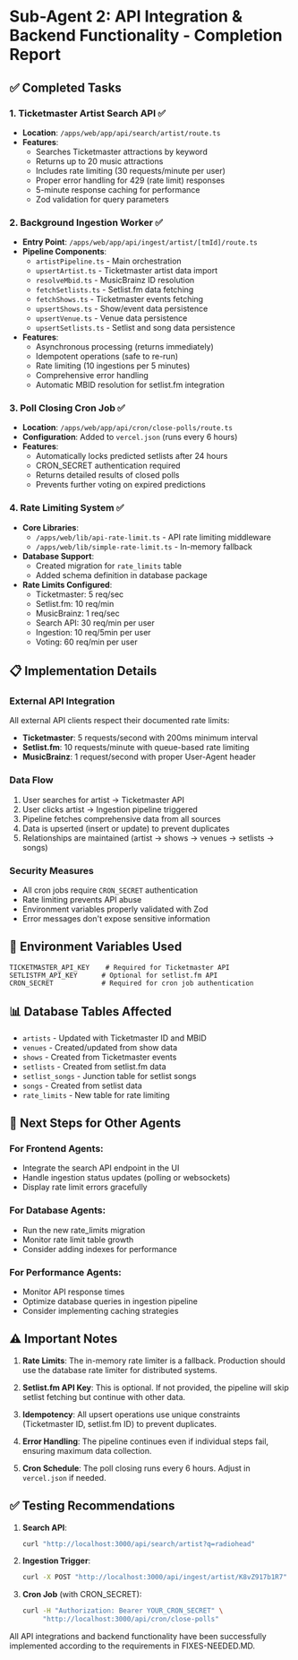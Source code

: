 # Sub-Agent 2: API Integration & Backend Functionality - Completion Report

## ✅ Completed Tasks

### 1. **Ticketmaster Artist Search API** ✅
- **Location**: `/apps/web/app/api/search/artist/route.ts`
- **Features**:
  - Searches Ticketmaster attractions by keyword
  - Returns up to 20 music attractions
  - Includes rate limiting (30 requests/minute per user)
  - Proper error handling for 429 (rate limit) responses
  - 5-minute response caching for performance
  - Zod validation for query parameters

### 2. **Background Ingestion Worker** ✅
- **Entry Point**: `/apps/web/app/api/ingest/artist/[tmId]/route.ts`
- **Pipeline Components**:
  - `artistPipeline.ts` - Main orchestration
  - `upsertArtist.ts` - Ticketmaster artist data import
  - `resolveMbid.ts` - MusicBrainz ID resolution
  - `fetchSetlists.ts` - Setlist.fm data fetching
  - `fetchShows.ts` - Ticketmaster events fetching
  - `upsertShows.ts` - Show/event data persistence
  - `upsertVenue.ts` - Venue data persistence
  - `upsertSetlists.ts` - Setlist and song data persistence
- **Features**:
  - Asynchronous processing (returns immediately)
  - Idempotent operations (safe to re-run)
  - Rate limiting (10 ingestions per 5 minutes)
  - Comprehensive error handling
  - Automatic MBID resolution for setlist.fm integration

### 3. **Poll Closing Cron Job** ✅
- **Location**: `/apps/web/app/api/cron/close-polls/route.ts`
- **Configuration**: Added to `vercel.json` (runs every 6 hours)
- **Features**:
  - Automatically locks predicted setlists after 24 hours
  - CRON_SECRET authentication required
  - Returns detailed results of closed polls
  - Prevents further voting on expired predictions

### 4. **Rate Limiting System** ✅
- **Core Libraries**:
  - `/apps/web/lib/api-rate-limit.ts` - API rate limiting middleware
  - `/apps/web/lib/simple-rate-limit.ts` - In-memory fallback
- **Database Support**:
  - Created migration for `rate_limits` table
  - Added schema definition in database package
- **Rate Limits Configured**:
  - Ticketmaster: 5 req/sec
  - Setlist.fm: 10 req/min
  - MusicBrainz: 1 req/sec
  - Search API: 30 req/min per user
  - Ingestion: 10 req/5min per user
  - Voting: 60 req/min per user

## 📋 Implementation Details

### External API Integration
All external API clients respect their documented rate limits:
- **Ticketmaster**: 5 requests/second with 200ms minimum interval
- **Setlist.fm**: 10 requests/minute with queue-based rate limiting
- **MusicBrainz**: 1 request/second with proper User-Agent header

### Data Flow
1. User searches for artist → Ticketmaster API
2. User clicks artist → Ingestion pipeline triggered
3. Pipeline fetches comprehensive data from all sources
4. Data is upserted (insert or update) to prevent duplicates
5. Relationships are maintained (artist → shows → venues → setlists → songs)

### Security Measures
- All cron jobs require `CRON_SECRET` authentication
- Rate limiting prevents API abuse
- Environment variables properly validated with Zod
- Error messages don't expose sensitive information

## 🔧 Environment Variables Used
```env
TICKETMASTER_API_KEY    # Required for Ticketmaster API
SETLISTFM_API_KEY      # Optional for setlist.fm API
CRON_SECRET            # Required for cron job authentication
```

## 📊 Database Tables Affected
- `artists` - Updated with Ticketmaster ID and MBID
- `venues` - Created/updated from show data
- `shows` - Created from Ticketmaster events
- `setlists` - Created from setlist.fm data
- `setlist_songs` - Junction table for setlist songs
- `songs` - Created from setlist data
- `rate_limits` - New table for rate limiting

## 🚀 Next Steps for Other Agents

### For Frontend Agents:
- Integrate the search API endpoint in the UI
- Handle ingestion status updates (polling or websockets)
- Display rate limit errors gracefully

### For Database Agents:
- Run the new rate_limits migration
- Monitor rate limit table growth
- Consider adding indexes for performance

### For Performance Agents:
- Monitor API response times
- Optimize database queries in ingestion pipeline
- Consider implementing caching strategies

## ⚠️ Important Notes

1. **Rate Limits**: The in-memory rate limiter is a fallback. Production should use the database rate limiter for distributed systems.

2. **Setlist.fm API Key**: This is optional. If not provided, the pipeline will skip setlist fetching but continue with other data.

3. **Idempotency**: All upsert operations use unique constraints (Ticketmaster ID, setlist.fm ID) to prevent duplicates.

4. **Error Handling**: The pipeline continues even if individual steps fail, ensuring maximum data collection.

5. **Cron Schedule**: The poll closing runs every 6 hours. Adjust in `vercel.json` if needed.

## ✅ Testing Recommendations

1. **Search API**: 
   ```bash
   curl "http://localhost:3000/api/search/artist?q=radiohead"
   ```

2. **Ingestion Trigger**:
   ```bash
   curl -X POST "http://localhost:3000/api/ingest/artist/K8vZ917b1R7"
   ```

3. **Cron Job** (with CRON_SECRET):
   ```bash
   curl -H "Authorization: Bearer YOUR_CRON_SECRET" \
        "http://localhost:3000/api/cron/close-polls"
   ```

All API integrations and backend functionality have been successfully implemented according to the requirements in FIXES-NEEDED.MD.